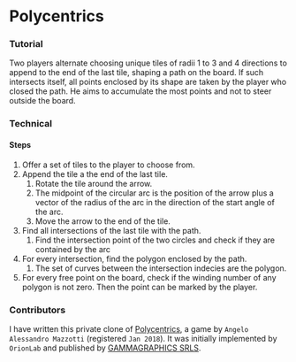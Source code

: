 # Polycentrics

### Tutorial

Two players alternate choosing unique tiles of radii 1 to 3 and 4 directions to append to the end of the last tile, shaping a path on the board. If such intersects itself, all points enclosed by its shape are taken by the player who closed the path. He aims to accumulate the most points and not to steer outside the board.

### Technical

#### Steps

1. Offer a set of tiles to the player to choose from.
2. Append the tile a the end of the last tile.
    1. Rotate the tile around the arrow.
    2. The midpoint of the circular arc is the position of the arrow plus a vector of the radius of the arc in the direction of the start angle of the arc.
    3. Move the arrow to the end of the tile.
3. Find all intersections of the last tile with the path.
    1. Find the intersection point of the two circles and check if they are contained by the arc
4. For every intersection, find the polygon enclosed by the path.
    1. The set of curves between the intersection indecies are the polygon.
5. For every free point on the board, check if the winding number of any polygon is not zero. Then the point can be marked by the player.

### Contributors

I have written this private clone of [Polycentrics](https://www.polycentrics.com/), a game by `Angelo Alessandro Mazzotti` (registered `Jan 2018`). It was initially implemented by `OrionLab` and published by [GAMMAGRAPHICS SRLS](https://www.gammagraphics.eu/).